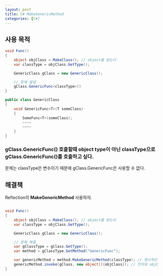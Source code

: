 ```yaml
---
layout: post
title: C# MakeGenericMethod
categories: [C#]
---
```



## 사용 목적

```cs
void Func()
{
    object objClass = MakeClass(); // object를 받는다
    var classType = objClass.GetType();

    GenericClass gClass = new GenericClass();

    // 문제 발생
    gClass.GenericFunc<classType>()
}

public class GenericClass
{
    void GenericFunc<T>(T someClass)
    {
        SomeFunc<T>(someClass);
        ~~~~
        ~~~~
    }
}

```


### gClass.GenericFunc() 호출할때 object type이 아닌 classType으로 gClass.GenericFunc<classType>()를 호출하고 싶다.

문제는 classType은 변수이기 때문에 gClass.GenericFunc<classType>은 사용할 수 없다.


## 해결책

Reflection의 **MakeGenericMethod** 사용하자.

```cs

void Func()
{
    object objClass = MakeClass(); // object를 받는다
    var classType = objClass.GetType();

    GenericClass gClass = new GenericClass();

    // 문제 해결
    var gClassType = gClass.GetType();
    var method = gClassType.GetMethod("GenericFunc");

    var genericMethod = method.MakeGenericMethod(classType); // 명시적으로 변수인 classType의 인자를 받는 함수를 생성한다.
    genericMethod.invoke(gClass, new object[]{objClass}); // 인자로 objClass, T Type은 object가 아닌 classType.
}


```
